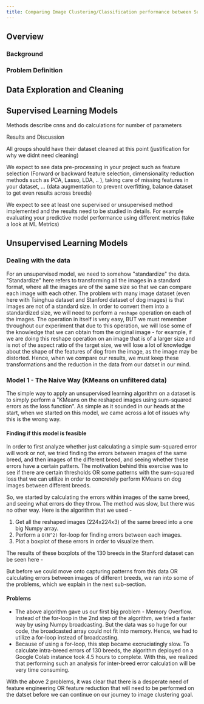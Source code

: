 ```yaml
---
title: Comparing Image Clustering/Classification performance between Supervised and Unsupervised Learning models using Dog Breed Image dataset
---
```


## Overview
### Background

### Problem Definition


## Data Exploration and Cleaning


## Supervised Learning Models
Methods 
describe cnns and do calculations for number of parameters

Results and Discussion 

All groups should have their dataset cleaned at this point (justification for why we didnt need cleaning)

We expect to see data pre-processing in your project such as feature selection (Forward or backward feature selection, dimensionality reduction methods such as PCA, Lasso, LDA, .. ), taking care of missing features in your dataset, ... (data augmentation to prevent overfitting, balance dataset to get even results across breeds)

We expect to see at least one supervised or unsupervised method implemented and the results need to be studied in details. For example evaluating your predictive model performance using different metrics (take a look at ML Metrics) 

## Unsupervised Learning Models
### Dealing with the data
For an unsupervised model, we need to somehow "standardize" the data. "Standardize" here refers to transforming all the images in a standard format, where all the images are of the same size so that we can compare each image with each other. The problem with many image dataset (even here with Tsinghua dataset and Stanford dataset of dog images) is that images are not of a standard size. In order to convert them into a standardized size, we will need to perform a `reshape` operation on each of the images. The operation in itself is very easy, BUT we must remember throughout our experiment that due to this operation, we will lose some of the knowledge that we can obtain from the original image - for example, if we are doing this reshape operation on an image that is of a larger size and is not of the aspect ratio of the target size, we will lose a lot of knowledge about the shape of the features of dog from the image, as the image may be distorted. Hence, when we compare our results, we must keep these transformations and the reduction in the data from our datset in our mind.

### Model 1 - The Naive Way (KMeans on unfiltered data)
The simple way to apply an unsupervised learning algorithm on a dataset is to simply perform a "KMeans on the reshaped images using sum-squared errors as the loss function". As simple as it sounded in our heads at the start, when we started on this model, we came across a lot of issues why this is the wrong way.
#### Finding if this model is feasible
In order to first analyze whether just calculating a simple sum-squared error will work or not, we tried finding the errors between images of the same breed, and then images of the different breed, and seeing whether these errors have a certain pattern. The motivation behind this exercise was to see if there are certain thresholds OR some patterns with the sum-squared loss that we can utilize in order to concretely perform KMeans on dog images between different breeds.

So, we started by calculating the errors within images of the same breed, and seeing what errors do they throw. The method was slow, but there was no other way. Here is the algorithm that we used -
1. Get all the reshaped images (224x224x3) of the same breed into a one big Numpy array.
2. Perform a `O(N^2)` for-loop for finding errors between each images.
3. Plot a boxplot of these errors in order to visualize them.

The results of these boxplots of the 130 breeds in the Stanford dataset can be seen here -

But before we could move onto capturing patterns from this data OR calculating errors between images of different breeds, we ran into some of the problems, which we explain in the next sub-section.
#### Problems
- The above algorithm gave us our first big problem - Memory Overflow. Instead of the for-loop in the 2nd step of the algorithm, we tried a faster way by using Numpy broadcasting. But the data was so huge for our code, the broadcasted array could not fit into memory. Hence, we had to utilize a for-loop instead of broadcasting.
- Because of using a for-loop, this step became excruciatingly slow. To calculate intra-breed errors of 130 breeds, the algorithm deployed on a Google Colab instance took 4.5 hours to complete. With this, we realized that performing such an analysis for inter-breed error calculation will be very time consuming.

With the above 2 problems, it was clear that there is a desperate need of feature engineering OR feature reduction that will need to be performed on the datset before we can continue on our journey to image clustering goal.

